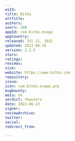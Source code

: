 ```yaml
---
wsId: 
title: Bitdu
altTitle: 
authors: 
users: 100
appId: com.bitdu.exapp
appCountry: 
released: Jul 21, 2021
updated: 2022-06-26
version: 2.2.5
stars: 
ratings: 
reviews: 
size: 
website: https://www.bitdu.com
repository: 
issue: 
icon: com.bitdu.exapp.png
bugbounty: 
meta: ok
verdict: fewusers
date: 2022-06-23
signer: 
reviewArchive: 
twitter: 
social: 
redirect_from: 

---
```



